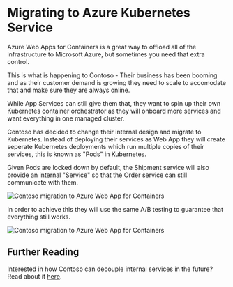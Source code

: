 # Migrating to Azure Kubernetes Service

Azure Web Apps for Containers is a great way to offload all of the infrastructure to Microsoft Azure, but sometimes you need that extra control.

This is what is happening to Contoso - Their business has been booming and as their customer demand is growing they need to scale to accomodate that and make sure they are always online.

While App Services can still give them that, they want to spin up their own Kubernetes container orchestrator as they will onboard more services and want everything in one managed cluster.

Contoso has decided to change their internal design and migrate to Kubernetes. Instead of deploying their services as Web App they will create seperate Kubernetes deployments which run multiple copies of their services, this is known as "Pods" in Kubernetes.

Given Pods are locked down by default, the Shipment service will also provide an internal "Service" so that the Order service can still communicate with them.

![Contoso migration to Azure Web App for Containers](./../media/codito-phase-II-internals.png)

In order to achieve this they will use the same A/B testing to guarantee that everything still works.

![Contoso migration to Azure Web App for Containers](./../media/codito-phase-II.png)

## Further Reading

Interested in how Contoso can decouple internal services in the future? Read about it [here](./codito-tomorrow.md).